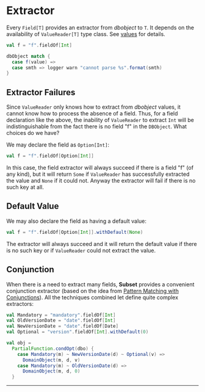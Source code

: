 # Extractor

Every `Field[T]` provides an extractor from $dbobject$ to `T`. It
depends on the availability of `ValueReader[T]` type class. See
[values]($appBaseUrl$/Serializer.html) for details.

```scala
val f = "f".fieldOf[Int]

dbObject match {
  case f(value) => 
  case smth => logger warn "cannot parse %s".format(smth)
}
```

## Extractor Failures

Since `ValueReader` only knows how to extract from $dbobject$ values,
it cannot know how to process the absence of a field. Thus, for a
field declaration like the above, the inability of `ValueReader` to
extract `Int` will be indistinguishable from the fact there is no
field "f" in the `DBObject`. What choices do we have?

We may declare the field as `Option[Int]`:

```scala
val f = "f".fieldOf[Option[Int]]
```

In this case, the field extractor will always succeed if there is a
field "f" (of any kind), but it will return `Some` if `ValueReader`
has successfully extracted the value and `None` if it could
not. Anyway the extractor will fail if there is no such key at all.

## Default Value

We may also declare the field as having a default value:

```scala
val f = "f".fieldOf[Option[Int]].withDefault(None)
```

The extractor will always succeed and it will return the default value
if there is no such key or if `ValueReader` could not extract the value.

## Conjunction

When there is a need to extract many fields, __Subset__ provides a
convenient conjunction extractor (based on the idea from
[Pattern Matching with Conjunctions](http://stackoverflow.com/questions/2261358/pattern-matching-with-conjunctions-patterna-and-patternb)). All
the techniques combined let define quite complex extractors:

```scala
val Mandatory = "mandatory".fieldOf[Int]
val OldVersionDate = "date".fieldOf[Int]
val NewVersionDate = "date".fieldOf[Date]
val Optional = "version".fieldOf[Int].withDefault(0)

val obj =
  PartialFunction.condOpt(dbo) {
    case Mandatory(m) ~ NewVersionDate(d) ~ Optional(v) =>
      DomainObject(m, d, v)
    case Mandatory(m) ~ OldVersionDate(d) =>
      DomainObject(m, d, 0)
  }
```

* * *
